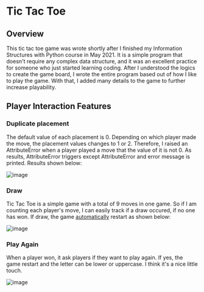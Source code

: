 # Tic Tac Toe

## Overview
This tic tac toe game was wrote shortly after I finished my Information Structures with Python course in May 2021. It is a simple program that doesn't require any complex data structure, and it was an excellent practice for someone who just started learning coding. After I understood the logics to create the game board, I wrote the entire program based out of how I like to play the game. With that, I added many details to the game to further increase playability.

## Player Interaction Features

### Duplicate placement
The default value of each placement is 0. Depending on which player made the move, the placement values changes to 1 or 2. Therefore, I raised an AttributeError when a player played a move that the value of it is not 0. As results, AttributeError triggers except AttributeError and error message is printed. Results shown below:
  
![image](https://user-images.githubusercontent.com/84875731/149072117-b09a4d9c-292e-483d-8137-63004a02a16b.png)

### Draw
Tic Tac Toe is a simple game with a total of 9 moves in one game. So if I am counting each player's move, I can easily track if a draw occured, if no one has won. If draw, the game <u>automatically</u> restart as shown below:

![image](https://user-images.githubusercontent.com/84875731/149072558-c088e6dd-e70c-4e1e-8457-c38c2d167eeb.png)

### Play Again
When a player won, it ask players if they want to play again. If yes, the game restart and the letter can be lower or uppercase. I think it's a nice little touch.

![image](https://user-images.githubusercontent.com/84875731/149072660-7638c1f1-a15a-4e50-986e-f23f31882be0.png)



